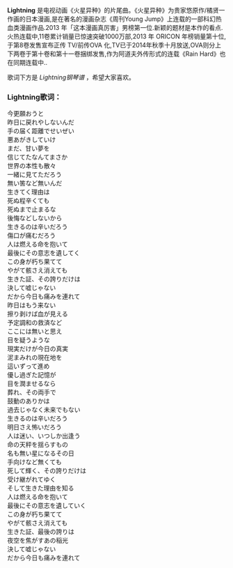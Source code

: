 

**Lightning** 是电视动画《火星异种》的片尾曲。《火星异种》为贵家悠原作/橘贤一作画的日本漫画,是在著名的漫画杂志《周刊Young
Jump》上连载的一部科幻热血类漫画作品.2013
年「这本漫画真厉害」男榜第一位.新颖的题材是本作的看点.火热连载中,11卷累计销量已惊速突破1000万部,2013 年 ORICON
年榜销量第十位,于第8卷发售宣布正传 TV/前传OVA
化,TV已于2014年秋季十月放送,OVA则分上下两卷于第十卷和第十一卷捆绑发售,作为阿道夫外传形式的连载《Rain Hard》也在同期连载中..

  
歌词下方是 _Lightning钢琴谱_ ，希望大家喜欢。

### Lightning歌词：

今更願おうと  
昨日に戻れやしないんだ  
手の届く距離でせいぜい  
悪あがきしていけ  
まだ、甘い夢を  
信じてたなんてまさか  
世界の本性も散々  
一緒に見てただろう  
無い筈など無いんだ  
生きてく理由は  
死ぬ程辛くても  
死ぬまで止まるな  
後悔などしないから  
生きるのは辛いだろう  
傷口が痛むだろう  
人は燃える命を抱いて  
最後にその意志を遺してく  
この身が朽ち果てて  
やがて骸さえ消えても  
生きた証、その誇りだけは  
決して嘘じゃない  
だから今日も痛みを連れて  
昨日はもう来ない  
擦り剥けば血が見える  
予定調和の救済など  
ここには無いと思え  
目を疑うような  
現実だけが今日の真実  
泥まみれの現在地を  
這いずって進め  
優し過ぎた記憶が  
目を潤ませるなら  
葬れ、その両手で  
鼓動のありかは  
過去じゃなく未来でもない  
生きるのは辛いだろう  
明日さえ怖いだろう  
人は迷い、いつしか出逢う  
命の天秤を揺らすもの  
名も無い星になるその日  
手向けなど無くても  
死して輝く、その誇りだけは  
受け継がれてゆく  
そして生きた理由を知る  
人は燃える命を抱いて  
最後にその意志を遺していく  
この身が朽ち果てて  
やがて骸さえ消えても  
生きた証、最後の誇りは  
夜空を焦がすあの稲光  
決して嘘じゃない  
だから今日も痛みを連れて

